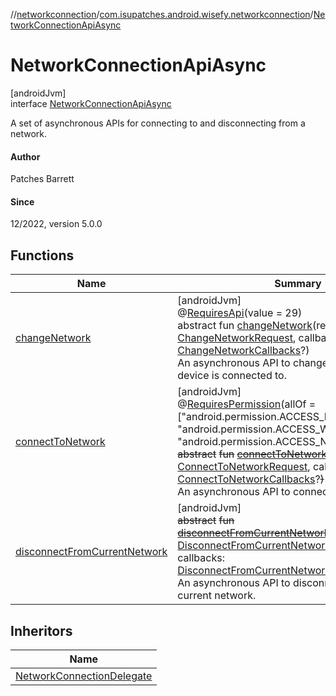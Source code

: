 //[networkconnection](../../../index.md)/[com.isupatches.android.wisefy.networkconnection](../index.md)/[NetworkConnectionApiAsync](index.md)

# NetworkConnectionApiAsync

[androidJvm]\
interface [NetworkConnectionApiAsync](index.md)

A set of asynchronous APIs for connecting to and disconnecting from a network.

#### Author

Patches Barrett

#### Since

12/2022, version 5.0.0

## Functions

| Name | Summary |
|---|---|
| [changeNetwork](change-network.md) | [androidJvm]<br>@[RequiresApi](https://developer.android.com/reference/kotlin/androidx/annotation/RequiresApi.html)(value = 29)<br>abstract fun [changeNetwork](change-network.md)(request: [ChangeNetworkRequest](../../com.isupatches.android.wisefy.networkconnection.entities/-change-network-request/index.md), callbacks: [ChangeNetworkCallbacks](../../com.isupatches.android.wisefy.networkconnection.callbacks/-change-network-callbacks/index.md)?)<br>An asynchronous API to change the network the device is connected to. |
| [connectToNetwork](connect-to-network.md) | [androidJvm]<br>@[RequiresPermission](https://developer.android.com/reference/kotlin/androidx/annotation/RequiresPermission.html)(allOf = [&quot;android.permission.ACCESS_FINE_LOCATION&quot;, &quot;android.permission.ACCESS_WIFI_STATE&quot;, &quot;android.permission.ACCESS_NETWORK_STATE&quot;])<br>~~abstract~~ ~~fun~~ [~~connectToNetwork~~](connect-to-network.md)~~(~~request: [ConnectToNetworkRequest](../../com.isupatches.android.wisefy.networkconnection.entities/-connect-to-network-request/index.md), callbacks: [ConnectToNetworkCallbacks](../../com.isupatches.android.wisefy.networkconnection.callbacks/-connect-to-network-callbacks/index.md)?~~)~~<br>An asynchronous API to connect to a network. |
| [disconnectFromCurrentNetwork](disconnect-from-current-network.md) | [androidJvm]<br>~~abstract~~ ~~fun~~ [~~disconnectFromCurrentNetwork~~](disconnect-from-current-network.md)~~(~~request: [DisconnectFromCurrentNetworkRequest](../../com.isupatches.android.wisefy.networkconnection.entities/-disconnect-from-current-network-request/index.md), callbacks: [DisconnectFromCurrentNetworkCallbacks](../../com.isupatches.android.wisefy.networkconnection.callbacks/-disconnect-from-current-network-callbacks/index.md)?~~)~~<br>An asynchronous API to disconnect from the current network. |

## Inheritors

| Name |
|---|
| [NetworkConnectionDelegate](../-network-connection-delegate/index.md) |
